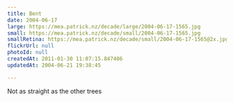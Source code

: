 ```yaml
---
title: Bent
date: 2004-06-17
large: https://mea.patrick.nz/decade/large/2004-06-17-1565.jpg
small: https://mea.patrick.nz/decade/small/2004-06-17-1565.jpg
smallRetina: https://mea.patrick.nz/decade/small/2004-06-17-1565@2x.jpg
flickrUrl: null
photoId: null
createdAt: 2011-01-30 11:07:15.847406
updatedAt: 2004-06-21 19:38:45

---
```

Not as straight as the other trees
